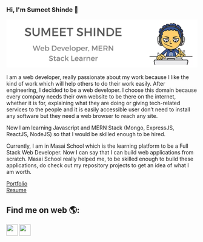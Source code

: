 ### Hi, I'm Sumeet Shinde 👋

<img src="https://github.com/sumeet-shinde/sumeet-shinde/blob/main/Web%20Developer%2C%20MERN%20Stack%20Learner.png" alt="Web Developer Banner">

I am a web developer, really passionate about my work because I like the kind of work which will help others to do their work easily. After engineering, I decided to be a web developer. I choose this domain because every company needs their own website to be there on the internet, whether it is for, explaining what they are doing or giving tech-related services to the people and it is easily accessible user don’t need to install any software but they need a web browser to reach any site.

Now I am learning Javascript and MERN Stack (Mongo, ExpressJS, ReactJS, NodeJS) so that I would be skilled enough to be hired.

Currently, I am in Masai School which is the learning platform to be a Full Stack Web Developer. Now I can say that I can build web applications from scratch. Masai School really helped me, to be skilled enough to build these applications, do check out my repository projects to get an idea of what I am worth.

<a href="https://dev-sumeet.netlify.app/">Portfolio</a><br/>
<a href="https://drive.google.com/file/d/1XnRO3TnpkSQM71TpdLNObtTblBytvjGj/view?usp=sharing">Resume</a>


## Find me on web 🌎: 
<a href="https://www.linkedin.com/in/sumeet-shinde-34076a1a4/"><img height="30" width="30" src="https://img.icons8.com/color/48/000000/linkedin.png"/></a> 
<a href="https://twitter.com/sam99sumit"><img height="30" width="30" src="https://img.icons8.com/fluency/48/000000/twitter.png"/></a>

